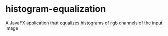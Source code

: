 # histogram-equalization
A JavaFX application that equalizes histograms of rgb channels of the input image
